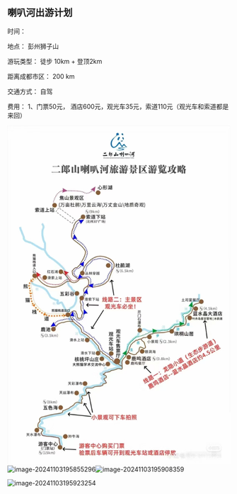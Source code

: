 ## 喇叭河出游计划

时间：

地点： 彭州狮子山

游玩类型： 徒步 10km + 登顶2km

距离成都市区： 200 km

交通方式： 自驾

费用： 1、门票50元， 酒店600元，观光车35元，索道110元（观光车和索道都是来回）

![image-20241103195834033](喇叭河.assets/image-20241103195834033.png)![image-20241103195855296](喇叭河.assets/image-20241103195855296.png)![image-20241103195908359](喇叭河.assets/image-20241103195908359.png)

![image-20241103195923254](喇叭河.assets/image-20241103195923254.png)